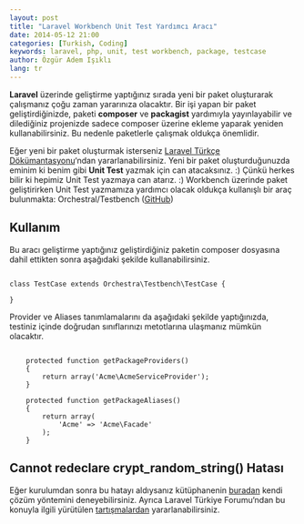 ```yaml
---
layout: post
title: "Laravel Workbench Unit Test Yardımcı Aracı"
date: 2014-05-12 21:00
categories: [Turkish, Coding]
keywords: laravel, php, unit, test workbench, package, testcase
author: Özgür Adem Işıklı
lang: tr
---
```


**Laravel** üzerinde geliştirme yaptığınız sırada yeni bir paket oluşturarak çalışmanız çoğu zaman yararınıza olacaktır. Bir işi yapan bir paket geliştirdiğinizde, paketi **composer** ve **packagist** yardımıyla yayınlayabilir ve dilediğiniz projenizde sadece composer üzerine ekleme yaparak yeniden kullanabilirsiniz. Bu nedenle paketlerle çalışmak oldukça önemlidir.

Eğer yeni bir paket oluşturmak isterseniz [Laravel Türkçe Dökümantasyonu](http://laravel.gen.tr/docs/packages)‘ndan yararlanabilirsiniz. Yeni bir paket oluşturduğunuzda eminim ki benim gibi **Unit Test** yazmak için can atacaksınız. :) Çünkü herkes bilir ki hepimiz Unit Test yazmaya can atarız. :) Workbench üzerinde paket geliştirirken Unit Test yazmamıza yardımcı olacak oldukça kullanışlı bir araç bulunmakta: Orchestral/Testbench ([GitHub](https://github.com/orchestral/testbench))

## Kullanım

Bu aracı geliştirme yaptığınız geliştirdiğiniz paketin composer dosyasına dahil ettikten sonra aşağıdaki şekilde kullanabilirsiniz.

<pre><code class="language-php">
class TestCase extends Orchestra\Testbench\TestCase {
	
}
</code></pre>

Provider ve Aliases tanımlamalarını da aşağıdaki şekilde yaptığınızda, testiniz içinde doğrudan sınıflarınızı metotlarına ulaşmanız mümkün olacaktır.

<pre><code class="language-php">
    protected function getPackageProviders()
    {
        return array('Acme\AcmeServiceProvider');
    }
 
    protected function getPackageAliases()
    {
        return array(
            'Acme' =&gt; 'Acme\Facade'
        );
    }
</code></pre>

## Cannot redeclare crypt_random_string() Hatası

Eğer kurulumdan sonra bu hatayı aldıysanız kütüphanenin [buradan](https://github.com/orchestral/testbench#cannot-redeclare-crypt_random_string) kendi çözüm yöntemini deneyebilirsiniz. Ayrıca Laravel Türkiye Forumu‘ndan bu konuyla ilgili yürütülen [tartışmalardan](http://forum.laravel.gen.tr/viewtopic.php?id=547) yararlanabilirsiniz.
